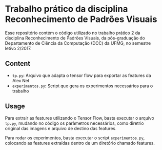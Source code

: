 # Trabalho prático da disciplina Reconhecimento de Padrões Visuais

Esse repositório contém o código utilizado no trabalho prático 2 da disciplina Reconhecimento de Padrões Visuais, da pós-graduação do Departamento de Ciência da Computação (DCC) da UFMG, no semestre letivo 2/2017.

## Content

- `tp.py`: Arquivo que adapta o tensor flow para exportar as features da Alex Net
- `experimentos.py`: Script que gera os experimentos necessários para o trabalho

## Usage

Para extrair as features utilizando o Tensor Flow, basta executar o arquivo `tp.py`, mudando no código os parâmetros necessários, como diretrio original das imagens e arquivo de destino das features.

Para rodar os experimentos, basta executar o script `experimentos.py`, colocando as features extraídas dentro de um diretório chamado features.
